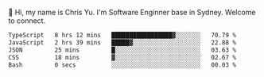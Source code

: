 👋 Hi, my name is Chris Yu. I'm Software Enginner base in Sydney. Welcome to connect.

<!--START_SECTION:waka-->

```txt
TypeScript   8 hrs 12 mins   █████████████████▓░░░░░░░   70.79 %
JavaScript   2 hrs 39 mins   █████▓░░░░░░░░░░░░░░░░░░░   22.88 %
JSON         25 mins         █░░░░░░░░░░░░░░░░░░░░░░░░   03.63 %
CSS          18 mins         ▓░░░░░░░░░░░░░░░░░░░░░░░░   02.67 %
Bash         0 secs          ░░░░░░░░░░░░░░░░░░░░░░░░░   00.03 %
```

<!--END_SECTION:waka-->
